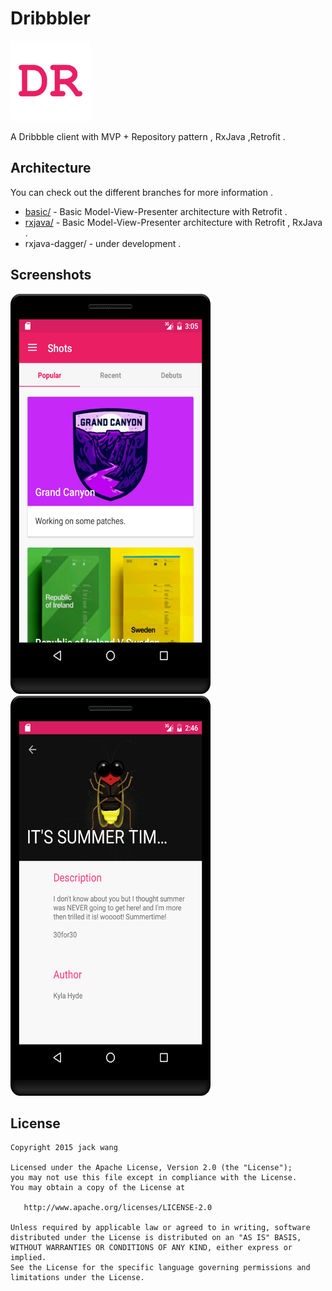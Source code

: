 # Dribbbler

<img src="screenshots/ic_launcher.png" width="128" height="128" />

A  Dribbble client with  MVP + Repository pattern , RxJava ,Retrofit . 

## Architecture

You can check out the different branches for more information .

- [basic/](https://github.com/81813780/Dribbbler/tree/basic) - Basic Model-View-Presenter architecture with Retrofit .
- [rxjava/](https://github.com/81813780/Dribbbler/tree/basic) - Basic Model-View-Presenter architecture with Retrofit , RxJava .
- rxjava-dagger/ - under development .

## Screenshots

<img src="screenshots/device-2016-06-14-110556.png" width="320" height="640" />   

<img src="screenshots/device-2016-06-14-104656.png"  width="320" height="640"/>

## License
```
Copyright 2015 jack wang

Licensed under the Apache License, Version 2.0 (the "License");
you may not use this file except in compliance with the License.
You may obtain a copy of the License at

   http://www.apache.org/licenses/LICENSE-2.0

Unless required by applicable law or agreed to in writing, software
distributed under the License is distributed on an "AS IS" BASIS,
WITHOUT WARRANTIES OR CONDITIONS OF ANY KIND, either express or implied.
See the License for the specific language governing permissions and
limitations under the License.
```

